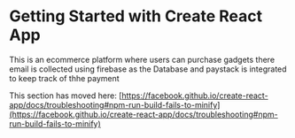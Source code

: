 # Getting Started with Create React App

This is an ecommerce platform where users can purchase gadgets there email is collected using firebase as the Database and paystack is integrated to keep track of thhe payment

This section has moved here: [https://facebook.github.io/create-react-app/docs/troubleshooting#npm-run-build-fails-to-minify](https://facebook.github.io/create-react-app/docs/troubleshooting#npm-run-build-fails-to-minify)
